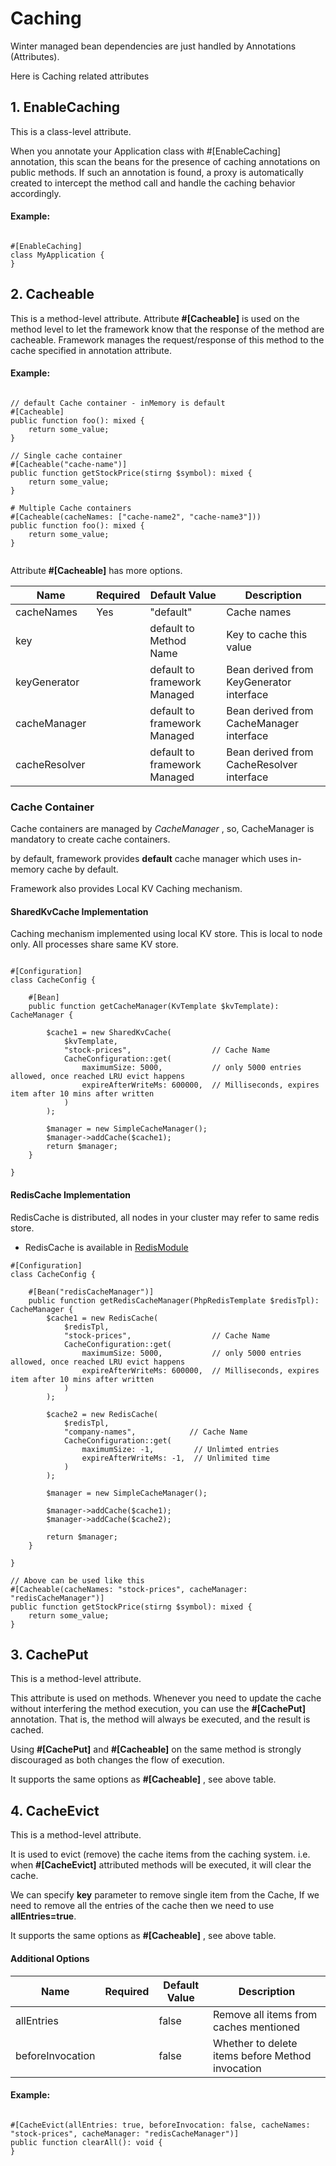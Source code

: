 # Caching

Winter managed bean dependencies are just handled by Annotations (Attributes).

Here is Caching related attributes

## 1. EnableCaching

This is a class-level attribute.

When you annotate your Application class with #[EnableCaching] annotation, this scan the beans for the presence of
caching annotations on public methods. If such an annotation is found, a proxy is automatically created to intercept the
method call and handle the caching behavior accordingly.

#### Example:

```phpt

#[EnableCaching]
class MyApplication {
}

```

## 2. Cacheable

This is a method-level attribute. Attribute **#[Cacheable]** is used on the method level to let the framework know that
the response of the method are cacheable. Framework manages the request/response of this method to the cache specified
in annotation attribute.

#### Example:

```phpt

// default Cache container - inMemory is default
#[Cacheable]
public function foo(): mixed {
    return some_value;
}

// Single cache container
#[Cacheable("cache-name")]
public function getStockPrice(stirng $symbol): mixed {
    return some_value;
}

# Multiple Cache containers
#[Cacheable(cacheNames: ["cache-name2", "cache-name3"]))
public function foo(): mixed {
    return some_value;
}


```

Attribute **#[Cacheable]** has more options.

Name | Required | Default Value | Description
------------ | ------------ | ------------ | ------------
cacheNames | Yes | "default" | Cache names
key |  | default to Method Name | Key to cache this value
keyGenerator |  | default to framework Managed | Bean derived from KeyGenerator interface
cacheManager |  | default to framework Managed | Bean derived from CacheManager interface
cacheResolver |  | default to framework Managed | Bean derived from CacheResolver interface

### Cache Container

Cache containers are managed by *CacheManager* , so, CacheManager is mandatory to create cache containers.

by default, framework provides **default** cache manager which uses in-memory cache by default.

Framework also provides Local KV Caching mechanism.

#### SharedKvCache Implementation 

Caching mechanism implemented using local KV store. This is local to node only. All processes share same KV store.


```phpt

#[Configuration]
class CacheConfig {

    #[Bean]
    public function getCacheManager(KvTemplate $kvTemplate): CacheManager {
    
        $cache1 = new SharedKvCache(
            $kvTemplate,
            "stock-prices",                  // Cache Name
            CacheConfiguration::get(
                maximumSize: 5000,           // only 5000 entries allowed, once reached LRU evict happens
                expireAfterWriteMs: 600000,  // Milliseconds, expires item after 10 mins after written
            )
        );
        
        $manager = new SimpleCacheManager();
        $manager->addCache($cache1);
        return $manager;
    }

}
```

#### RedisCache Implementation

RedisCache is distributed, all nodes in your cluster may refer to same redis store.

- RedisCache is available in [RedisModule](https://github.com/suvera/winter-modules/tree/master/winter-data-redis)


```phpt
#[Configuration]
class CacheConfig {

    #[Bean("redisCacheManager")]
    public function getRedisCacheManager(PhpRedisTemplate $redisTpl): CacheManager {
        $cache1 = new RedisCache(
            $redisTpl,
            "stock-prices",                  // Cache Name
            CacheConfiguration::get(
                maximumSize: 5000,           // only 5000 entries allowed, once reached LRU evict happens
                expireAfterWriteMs: 600000,  // Milliseconds, expires item after 10 mins after written
            )
        );
        
        $cache2 = new RedisCache(
            $redisTpl,
            "company-names",            // Cache Name
            CacheConfiguration::get(
                maximumSize: -1,         // Unlimted entries
                expireAfterWriteMs: -1,  // Unlimited time
            )
        );
        
        $manager = new SimpleCacheManager();
        
        $manager->addCache($cache1);
        $manager->addCache($cache2);
        
        return $manager;
    }

}

// Above can be used like this
#[Cacheable(cacheNames: "stock-prices", cacheManager: "redisCacheManager")]
public function getStockPrice(stirng $symbol): mixed {
    return some_value;
}
```

## 3. CachePut

This is a method-level attribute.

This attribute is used on methods. Whenever you need to update the cache without interfering the method execution, you
can use the **#[CachePut]** annotation. That is, the method will always be executed, and the result is cached.

Using **#[CachePut]** and **#[Cacheable]** on the same method is strongly discouraged as both changes the flow of
execution.

It supports the same options as **#[Cacheable]** , see above table.

## 4. CacheEvict

This is a method-level attribute.

It is used to evict (remove) the cache items from the caching system. i.e. when **#[CacheEvict]** attributed methods
will be executed, it will clear the cache.

We can specify **key** parameter to remove single item from the Cache, If we need to remove all the entries of the cache
then we need to use **allEntries=true**.

It supports the same options as **#[Cacheable]** , see above table.

#### Additional Options

Name | Required | Default Value | Description
------------ | ------------ | ------------ | ------------
allEntries |  | false | Remove all items from caches mentioned
beforeInvocation |  | false | Whether to delete items before Method invocation 


#### Example:

```phpt

#[CacheEvict(allEntries: true, beforeInvocation: false, cacheNames: "stock-prices", cacheManager: "redisCacheManager")]
public function clearAll(): void {
}

```